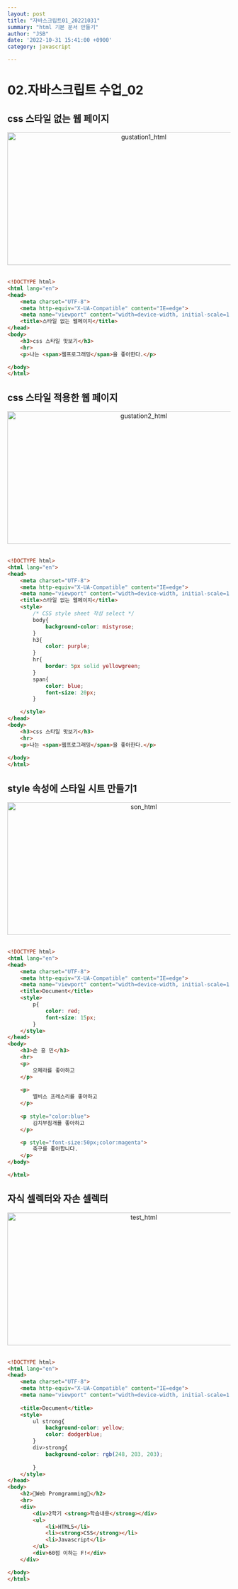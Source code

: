 ```yaml
---
layout: post
title: "자바스크립트01_20221031"
summary: "html 기본 문서 만들기" 
author: "JSB"
date: '2022-10-31 15:41:00 +0900'
category: javascript

---
```


# 02.자바스크립트 수업_02

## css 스타일 없는 웹 페이지

<center>
<img src="/images/gustation1.png" width="600px" height="300px" title="gustation1_html">
</center>

<br>

```html
<!DOCTYPE html>
<html lang="en">
<head>
    <meta charset="UTF-8">
    <meta http-equiv="X-UA-Compatible" content="IE=edge">
    <meta name="viewport" content="width=device-width, initial-scale=1.0">
    <title>스타일 없는 웹페이지</title>
</head>
<body>
    <h3>css 스타일 맛보기</h3>
    <hr>
    <p>나는 <span>웹프로그래밍</span>을 좋아한다.</p>

</body>
</html>
```

## css 스타일 적용한 웹 페이지
<center>
<img src="/images/gustation2.png" width="600px" height="300px" title="gustation2_html">
</center>

<br>

```html
<!DOCTYPE html>
<html lang="en">
<head>
    <meta charset="UTF-8">
    <meta http-equiv="X-UA-Compatible" content="IE=edge">
    <meta name="viewport" content="width=device-width, initial-scale=1.0">
    <title>스타일 없는 웹페이지</title>
    <style>
        /* CSS style sheet 작성 select */
        body{
            background-color: mistyrose;    
        }
        h3{
            color: purple;
        }
        hr{
            border: 5px solid yellowgreen;
        }
        span{
            color: blue;
            font-size: 20px;
        }

    </style>
</head>
<body>
    <h3>css 스타일 맛보기</h3>
    <hr>
    <p>나는 <span>웹프로그래밍</span>을 좋아한다.</p>
    
</body>
</html>
```

## style 속성에 스타일 시트 만들기1
<center>
<img src="/images/son.png" width="600px" height="300px" title="son_html">
</center>

<br>

```html
<!DOCTYPE html>
<html lang="en">
<head>
    <meta charset="UTF-8">
    <meta http-equiv="X-UA-Compatible" content="IE=edge">
    <meta name="viewport" content="width=device-width, initial-scale=1.0">
    <title>Document</title>
    <style>
        p{
            color: red;
            font-size: 15px;
        }
    </style>
</head>
<body>
    <h3>손 흥 민</h3>
    <hr>
    <p>
        오페라를 좋아하고
    </p>
    
    <p>
        엘비스 프레스리를 좋아하고
    </p>
    
    <p style="color:blue">
        김치부침개를 좋아하고
    </p>

    <p style="font-size:50px;color:magenta">
        축구를 좋아합니다.
    </p>
</body>

</html>
```

## 자식 셀렉터와 자손 셀렉터

<center>
<img src="/images/test.png" width="600px" height="300px" title="test_html">
</center>

<br>

```html
<!DOCTYPE html>
<html lang="en">
<head>
    <meta charset="UTF-8">
    <meta http-equiv="X-UA-Compatible" content="IE=edge">
    <meta name="viewport" content="width=device-width, initial-scale=1.0">
    
    <title>Document</title>
    <style>
        ul strong{
            background-color: yellow;
            color: dodgerblue;
        }
        div>strong{
            background-color: rgb(248, 203, 203);
            
        }
    </style>
</head>
<body>
    <h2>👀Web Promgramming💖</h2>
    <hr>
    <div>
        <div>2학기 <strong>학습내용</strong></div>
        <ul>
            <li>HTML5</li>
            <li><strong>CSS</strong></li>
            <li>Javascript</li>
        </ul>
        <div>60점 이하는 F!</div>
    </div>

</body>
</html>
```